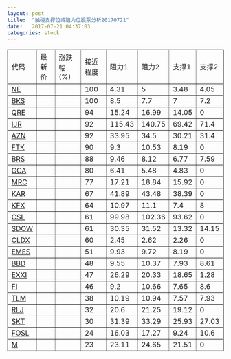 ```yaml
---
layout: post
title:  "触碰支撑位或阻力位股票分析20170721"
date:   2017-07-21 04:37:03
categories: stock
---
```

<script type="text/javascript">
var stockList = []
stockList.push('gb_ne');
stockList.push('gb_bks');
stockList.push('gb_qre');
stockList.push('gb_ijr');
stockList.push('gb_azn');
stockList.push('gb_ftk');
stockList.push('gb_brs');
stockList.push('gb_gca');
stockList.push('gb_mrc');
stockList.push('gb_kar');
stockList.push('gb_kfx');
stockList.push('gb_csl');
stockList.push('gb_sdow');
stockList.push('gb_cldx');
stockList.push('gb_emes');
stockList.push('gb_bbd');
stockList.push('gb_exxi');
stockList.push('gb_fi');
stockList.push('gb_tlm');
stockList.push('gb_rlj');
stockList.push('gb_skt');
stockList.push('gb_fosl');
stockList.push('gb_m');
</script>
<table border="1">
 <tr>
 <td>代码</td>
 <td>最新价</td>
 <td>涨跌幅(%)</td>
 <td>接近程度</td>
 <td>阻力1</td>
 <td>阻力2</td>
 <td>支撑1</td>
 <td>支撑2</td>
</tr>
  <tr id="ne" class="green">
  <td><a href="http://stock.finance.sina.com.cn/usstock/quotes/NE.html" target="_blank">NE</a></td><td></td><td></td><td>100</td><td>4.31</td><td>5</td><td>3.48</td><td>4.05</td></tr>
  <tr id="bks" class="red">
  <td><a href="http://stock.finance.sina.com.cn/usstock/quotes/BKS.html" target="_blank">BKS</a></td><td></td><td></td><td>100</td><td>8.5</td><td>7.7</td><td>7</td><td>7.2</td></tr>
  <tr id="qre" class="red">
  <td><a href="http://stock.finance.sina.com.cn/usstock/quotes/QRE.html" target="_blank">QRE</a></td><td></td><td></td><td>94</td><td>15.24</td><td>16.99</td><td>14.05</td><td>0</td></tr>
  <tr id="ijr" class="green">
  <td><a href="http://stock.finance.sina.com.cn/usstock/quotes/IJR.html" target="_blank">IJR</a></td><td></td><td></td><td>92</td><td>115.43</td><td>140.75</td><td>69.42</td><td>71.4</td></tr>
  <tr id="azn" class="red">
  <td><a href="http://stock.finance.sina.com.cn/usstock/quotes/AZN.html" target="_blank">AZN</a></td><td></td><td></td><td>92</td><td>33.95</td><td>34.5</td><td>30.21</td><td>31.4</td></tr>
  <tr id="ftk" class="red">
  <td><a href="http://stock.finance.sina.com.cn/usstock/quotes/FTK.html" target="_blank">FTK</a></td><td></td><td></td><td>90</td><td>9.3</td><td>10.53</td><td>8.19</td><td>0</td></tr>
  <tr id="brs" class="red">
  <td><a href="http://stock.finance.sina.com.cn/usstock/quotes/BRS.html" target="_blank">BRS</a></td><td></td><td></td><td>88</td><td>9.46</td><td>8.12</td><td>6.77</td><td>7.59</td></tr>
  <tr id="gca" class="green">
  <td><a href="http://stock.finance.sina.com.cn/usstock/quotes/GCA.html" target="_blank">GCA</a></td><td></td><td></td><td>80</td><td>6.41</td><td>5.48</td><td>4.83</td><td>0</td></tr>
  <tr id="mrc" class="red">
  <td><a href="http://stock.finance.sina.com.cn/usstock/quotes/MRC.html" target="_blank">MRC</a></td><td></td><td></td><td>77</td><td>17.21</td><td>18.84</td><td>15.92</td><td>0</td></tr>
  <tr id="kar" class="red">
  <td><a href="http://stock.finance.sina.com.cn/usstock/quotes/KAR.html" target="_blank">KAR</a></td><td></td><td></td><td>67</td><td>41.89</td><td>43.48</td><td>38.39</td><td>0</td></tr>
  <tr id="kfx" class="green">
  <td><a href="http://stock.finance.sina.com.cn/usstock/quotes/KFX.html" target="_blank">KFX</a></td><td></td><td></td><td>64</td><td>10.97</td><td>11.1</td><td>7.4</td><td>8</td></tr>
  <tr id="csl" class="red">
  <td><a href="http://stock.finance.sina.com.cn/usstock/quotes/CSL.html" target="_blank">CSL</a></td><td></td><td></td><td>61</td><td>99.98</td><td>102.36</td><td>93.62</td><td>0</td></tr>
  <tr id="sdow" class="red">
  <td><a href="http://stock.finance.sina.com.cn/usstock/quotes/SDOW.html" target="_blank">SDOW</a></td><td></td><td></td><td>61</td><td>30.35</td><td>31.52</td><td>13.32</td><td>14.15</td></tr>
  <tr id="cldx" class="red">
  <td><a href="http://stock.finance.sina.com.cn/usstock/quotes/CLDX.html" target="_blank">CLDX</a></td><td></td><td></td><td>60</td><td>2.45</td><td>2.62</td><td>2.26</td><td>0</td></tr>
  <tr id="emes" class="green">
  <td><a href="http://stock.finance.sina.com.cn/usstock/quotes/EMES.html" target="_blank">EMES</a></td><td></td><td></td><td>51</td><td>9.93</td><td>9.72</td><td>8.19</td><td>0</td></tr>
  <tr id="bbd" class="red">
  <td><a href="http://stock.finance.sina.com.cn/usstock/quotes/BBD.html" target="_blank">BBD</a></td><td></td><td></td><td>48</td><td>9.55</td><td>10.37</td><td>7.93</td><td>8.61</td></tr>
  <tr id="exxi" class="green">
  <td><a href="http://stock.finance.sina.com.cn/usstock/quotes/EXXI.html" target="_blank">EXXI</a></td><td></td><td></td><td>47</td><td>26.29</td><td>20.33</td><td>18.65</td><td>1.28</td></tr>
  <tr id="fi" class="red">
  <td><a href="http://stock.finance.sina.com.cn/usstock/quotes/FI.html" target="_blank">FI</a></td><td></td><td></td><td>46</td><td>9.2</td><td>10.66</td><td>7.65</td><td>8.6</td></tr>
  <tr id="tlm" class="green">
  <td><a href="http://stock.finance.sina.com.cn/usstock/quotes/TLM.html" target="_blank">TLM</a></td><td></td><td></td><td>38</td><td>10.19</td><td>10.94</td><td>7.57</td><td>7.93</td></tr>
  <tr id="rlj" class="red">
  <td><a href="http://stock.finance.sina.com.cn/usstock/quotes/RLJ.html" target="_blank">RLJ</a></td><td></td><td></td><td>32</td><td>20.6</td><td>21.25</td><td>19.12</td><td>0</td></tr>
  <tr id="skt" class="green">
  <td><a href="http://stock.finance.sina.com.cn/usstock/quotes/SKT.html" target="_blank">SKT</a></td><td></td><td></td><td>30</td><td>31.39</td><td>33.29</td><td>25.93</td><td>27.03</td></tr>
  <tr id="fosl" class="green">
  <td><a href="http://stock.finance.sina.com.cn/usstock/quotes/FOSL.html" target="_blank">FOSL</a></td><td></td><td></td><td>24</td><td>16.03</td><td>17.27</td><td>9.24</td><td>10.6</td></tr>
  <tr id="m" class="red">
  <td><a href="http://stock.finance.sina.com.cn/usstock/quotes/M.html" target="_blank">M</a></td><td></td><td></td><td>23</td><td>23.11</td><td>24.65</td><td>21.51</td><td>0</td></tr>
</table>
